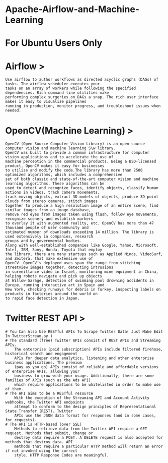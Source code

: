 # Apache-Airflow-and-Machine-Learning
# For Ubuntu Users Only
# Airflow >
	Use airflow to author workflows as directed acyclic graphs (DAGs) of tasks. The airflow scheduler executes your 
	tasks on an array of workers while following the specified dependencies. Rich command line utilities make 
	performing complex surgeries on DAGs a snap. The rich user interface makes it easy to visualize pipelines 
	running in production, monitor progress, and troubleshoot issues when needed.
# OpenCV(Machine Learning) >
	OpenCV (Open Source Computer Vision Library) is an open source computer vision and machine learning S\w library.
	OpenCV was built to provide a common infrastructure for computer vision applications and to accelerate the use of 
	machine perception in the commercial products. Being a BSD-licensed product, OpenCV makes it easy for businesses 
	to utilize and modify the code.The library has more than 2500 optimized algorithms, which includes a comprehensive 
	set of both classic and state-of-the-art computer vision and machine learning algorithms. These algorithms can be 
	used to detect and recognize faces, identify objects, classify human actions in videos, track camera movements, 
	track moving objects, extract 3D models of objects, produce 3D point clouds from stereo cameras, stitch images 
	together to produce a high resolution image of an entire scene, find similar images from an image database, 
	remove red eyes from images taken using flash, follow eye movements, recognize scenery and establish markers 
	to overlay it with augmented reality, etc. OpenCV has more than 47 thousand people of user community and 
	estimated number of downloads exceeding 14 million. The library is used extensively in companies, research 
	groups and by governmental bodies.
	Along with well-established companies like Google, Yahoo, Microsoft, Intel, IBM, Sony, Honda, Toyota that employ 
	the library, there are many startups such as Applied Minds, VideoSurf, and Zeitera, that make extensive use of 
	OpenCV. OpenCV’s deployed uses span the range from stitching streetview images together, detecting intrusions 
	in surveillance video in Israel, monitoring mine equipment in China, helping robots navigate and pick up objects 
	at Willow Garage, detection of swimming pool drowning accidents in Europe, running interactive art in Spain and 
	New York, checking runways for debris in Turkey, inspecting labels on products in factories around the world on 
	to rapid face detection in Japan.
# Twitter REST API >
	# You Can Also Use RESTful APIs To Scrape Twitter Data( Just Make Edit In TwitterStream.py )
	# The standard (free) Twitter APIs consist of REST APIs and Streaming APIs.
		The enterprise (paid subscription) APIs include filtered firehose, historical search and engagement 
		APIs for deeper data analytics, listening and other enterprise business applications. The premium 
		(pay as you go) APIs consist of reliable and affordable versions of enterprise APIs, allowing your 
		business to grow with your usage. Additionally, there are some families of APIs (such as the Ads API) 
		which require applications to be whitelisted in order to make use of them.
	# The API aims to be a RESTful resource
		With the exception of the Streaming API and Account Activity webhooks, the Twitter API endpoints 
		attempt to conform to the design principles of Representational State Transfer (REST). Twitter 
		APIs use the JSON data format for responses (and in some cases, for requests).
	# The API is HTTP-based (over SSL)
		Methods to retrieve data from the Twitter API require a GET request. Methods that submit, change or 
		destroy data require a POST. A DELETE request is also accepted for methods that destroy data. API 
		methods that require a particular HTTP method will return an error if not invoked using the correct 
		style. HTTP Response Codes are meaningful.
